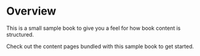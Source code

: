 Overview
============================

This is a small sample book to give you a feel for how book content is
structured.

Check out the content pages bundled with this sample book to get started.

